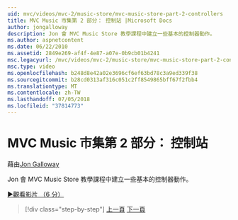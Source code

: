 ```yaml
---
uid: mvc/videos/mvc-2/music-store/mvc-music-store-part-2-controllers
title: MVC Music 市集第 2 部分： 控制站 |Microsoft Docs
author: jongalloway
description: Jon 會 MVC Music Store 教學課程中建立一些基本的控制器動作。
ms.author: aspnetcontent
ms.date: 06/22/2010
ms.assetid: 2849e269-af4f-4e87-a07e-0b9cb01b4241
msc.legacyurl: /mvc/videos/mvc-2/music-store/mvc-music-store-part-2-controllers
msc.type: video
ms.openlocfilehash: b248d8e42a02e3696cf6ef63bd78c3a9ed339f38
ms.sourcegitcommit: b28cd0313af316c051c2ff8549865bff67f2fbb4
ms.translationtype: MT
ms.contentlocale: zh-TW
ms.lasthandoff: 07/05/2018
ms.locfileid: "37814773"
---
```

<a name="mvc-music-store-part-2-controllers"></a>MVC Music 市集第 2 部分： 控制站
====================
藉由[Jon Galloway](https://github.com/jongalloway)

Jon 會 MVC Music Store 教學課程中建立一些基本的控制器動作。

[&#9654;觀看影片 （6 分）](https://channel9.msdn.com/Blogs/ASP-NET-Site-Videos/mvc-music-store-part-2-controllers)

> [!div class="step-by-step"]
> [上一頁](mvc-music-store-part-1-intro-tools-and-project-structure.md)
> [下一頁](mvc-music-store-part-3-views-and-viewmodels.md)
